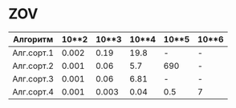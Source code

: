 # ZOV
|Алгоритм|10**2|10**3|10**4|10**5|10**6|
|-|-|-|-|-|-|
|Алг.сорт.1|0.002|0.19|19.8|-|-|
|Алг.сорт.2|0.001|0.06|5.7|690|-|
|Алг.сорт.3|0.001|0.06|6.81|-|-|
|Алг.сорт.4|0.001|0.003|0.04|0.5|7|
